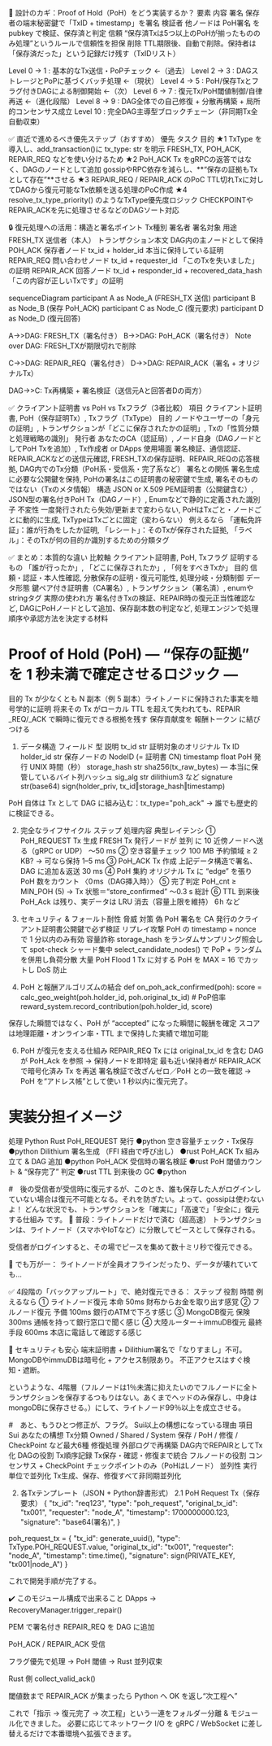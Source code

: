 🧠 設計のカギ：Proof of Hold（PoH）をどう実装するか？
要素	内容
署名	保存者の端末秘密鍵で「TxID + timestamp」を署名
検証者	他ノードは PoH署名 を pubkey で検証、保存済と判定
信頼	“保存済Txは5つ以上のPoHが揃ったもののみ処理”というルールで信頼性を担保
削除	TTL期限後、自動で削除。保持者は「保存済だった」という記録だけ残す（TxIDリスト）

Level 0 → 1     : 基本的なTx送信・PoPチェック  ←（過去）
Level 2 → 3     : DAGストレージとPoPに基づくバッチ処理 ←（現状）
Level 4 → 5     : PoH/保存Txとフラグ付きDAGによる制御開始 ←（次）
Level 6 → 7     : 復元Tx/PoH閾値制御/自律再送 ←（進化段階）
Level 8 → 9     : DAG全体での自己修復 + 分散再構築 + 局所的コンセンサス成立
Level 10        : 完全DAG主導型ブロックチェーン（非同期Tx全自動収束）

✅ 直近で進めるべき優先ステップ（おすすめ）
優先	タスク	目的
★1	TxType を導入し、add_transaction()に tx_type: str を明示	FRESH_TX, POH_ACK, REPAIR_REQ などを使い分けるため
★2	PoH_ACK Tx をgRPCの返答ではなく、DAGのノードとして追加	gossipやRPC依存を減らし、**“保存の証拠もTxとして存在”**させる
★3	REPAIR_REQ / REPAIR_ACK のPoC	TTL切れTxに対してDAGから復元可能なTx依頼を送る処理のPoC作成
★4	resolve_tx_type_priority() のようなTxType優先度ロジック	CHECKPOINTやREPAIR_ACKを先に処理させるなどのDAGソート対応

🔒 復元処理への活用：構造と署名ポイント
Tx種別	署名者	署名対象	用途
FRESH_TX	送信者（本人）	トランザクション本文	DAG内の主ノードとして保持
POH_ACK	保存者ノード	tx_id + holder_id	本当に保持している証明
REPAIR_REQ	問い合わせノード	tx_id + requester_id	「このTxを失いました」の証明
REPAIR_ACK	回答ノード	tx_id + responder_id + recovered_data_hash	「この内容が正しいTxです」の証明

sequenceDiagram
  participant A as Node_A (FRESH_TX 送信)
  participant B as Node_B (保存 PoH_ACK)
  participant C as Node_C (復元要求)
  participant D as Node_D (復元回答)

  A->>DAG: FRESH_TX（署名付き）
  B->>DAG: PoH_ACK（署名付き）
  Note over DAG: FRESH_TXが期限切れで削除

  C->>DAG: REPAIR_REQ（署名付き）
  D->>DAG: REPAIR_ACK（署名 + オリジナルTx）

  DAG->>C: Tx再構築 + 署名検証（送信元Aと回答者Dの両方）


✅ クライアント証明書 vs PoH vs Txフラグ（3者比較）
項目	クライアント証明書,	PoH（保存証明Tx）,	Txフラグ（TxType）
目的	ノードやユーザーの「身元の証明」,	トランザクションが「どこに保存されたかの証明」,	Txの「性質分類と処理戦略の識別」
発行者	あなたのCA（認証局）,	ノード自身（DAGノードとしてPoH Txを追加）,	Tx作成者 or DApps
使用場面	署名検証、通信認証、REPAIR_ACKなどの送信元確認,	FRESH_TXの保存証明、REPAIR_REQの応答根拠,	DAG内でのTx分類（PoH系・受信系・完了系など）
署名との関係	署名生成に必要な公開鍵を保持,	PoHの署名はこの証明書の秘密鍵で生成,	署名そのものではない（Txのメタ情報）
構造	JSON or X.509 PEM証明書（公開鍵含む）,	JSON型の署名付きPoH Tx（DAGノード）,	Enumなどで静的に定義された識別子
不変性	一度発行されたら失効/更新まで変わらない,	PoHはTxごと・ノードごとに動的に生成,	TxTypeはTxごとに固定（変わらない）
例えるなら	「運転免許証」：誰が行為をしたか証明,	「レシート」：そのTxが保存された証拠,	「ラベル」：そのTxが何の目的か識別するための分類タグ


✅ まとめ：本質的な違い
比較軸	クライアント証明書,	PoH,	Txフラグ
証明するもの	「誰が行ったか」,	「どこに保存されたか」,	「何をすべきTxか」
目的	信頼・認証・本人性確認,	分散保存の証明・復元可能性,	処理分岐・分類制御
データ形態	鍵ペア付き証明書（CA署名）,	トランザクション（署名済）,	enumやstringタグ
実際の使われ方	署名付きTxの検証、REPAIR時の復元正当性確認など,	DAGにPoHノードとして追加、保存副本数の判定など,	処理エンジンで処理順序や承認方法を決定する材料


# Proof of Hold (PoH) ― “保存の証拠” を 1 秒未満で確定させるロジック ―
目的
Tx が少なくとも N 副本（例 5 副本）ライトノードに保持された事実を暗号学的に証明
将来その Tx がローカル TTL を超えて失われても、REPAIR _REQ/_ACK で瞬時に復元できる根拠を残す
保存貢献度を 報酬トークン に結びつける

1. データ構造
フィールド	型	説明
tx_id	str	証明対象のオリジナル Tx ID
holder_id	str	保存ノードの NodeID (= 証明書 CN)
timestamp	float	PoH 発行 UNIX 時間（秒）
storage_hash	str	sha256(tx_raw_bytes) ― 本当に保管しているバイト列ハッシュ
sig_alg	str	dilithium3 など
signature	str(base64)	sign(holder_priv, tx_id‖storage_hash‖timestamp)

PoH 自体は Tx として DAG に組み込む：tx_type="poh_ack"
→ 誰でも歴史的に検証できる。

2. 完全なライフサイクル
ステップ	処理内容	典型レイテンシ
① PoH_REQUEST Tx 生成	FRESH Tx 発行ノードが 並列 に 10 近傍ノードへ送る（gRPC or UDP）	～50 ms
② 空き容量チェック	100 MB 予約領域 ≥ 2 KB? → 可なら保持	1–5 ms
③ PoH_ACK Tx 作成	上記データ構造で署名、DAG に追加＆返送	30 ms
④ PoH 集約	オリジナル Tx に “edge” を張り PoH 数をカウント	〈0 ms（DAG挿入時）〉
⑤ 完了判定	PoH_cnt ≥ MIN_POH (5) → Tx 状態＝“store_confirmed”	～0.3 s 総計
⑥ TTL 到来後	PoH_Ack は残り、実データは LRU 消去（容量上限を維持）	6 h など

4. セキュリティ & フォールト耐性
脅威	対策
偽 PoH	署名を CA 発行のクライアント証明書公開鍵で必ず検証
リプレイ攻撃	PoH の timestamp + nonce で 1 分以内のみ有効
容量詐称	storage_hash をランダムサンプリング照会して spot-check
シャード集中	select_candidate_nodes() で PoP + ランダム を併用し負荷分散
大量 PoH Flood	1 Tx に対する PoH を MAX = 16 でカットし DoS 防止

5. PoH と報酬アルゴリズムの結合
def on_poh_ack_confirmed(poh):
    score = calc_geo_weight(poh.holder_id, poh.original_tx_id)  # PoP倍率
    reward_system.record_contribution(poh.holder_id, score)

保存した瞬間ではなく、PoH が “accepted” になった瞬間に報酬を確定
スコアは地理距離・オンライン率・TTL まで保持した実績で増加可能

6. PoH が復元を支える仕組み
REPAIR_REQ Tx には original_tx_id を含む
DAG が PoH_Ack を参照 → 保持ノードを即特定
最も近い保持者が REPAIR_ACK で暗号化済み Tx を再送
署名検証で改ざんゼロ／PoH との一致を確認
→ PoH を“アドレス帳”として使い 1 秒以内に復元完了。

# 実装分担イメージ
処理	Python	Rust
PoH_REQUEST 発行	●python	
空き容量チェック・Tx保存	●python	
Dilithium 署名生成	（FFI 経由で呼び出し）	●rust
PoH_ACK Tx 組み立て & DAG 追加	●python	
PoH_ACK 受信時の署名検証		●rust
PoH 閾値カウント & “保存完了” 判定		●rust
TTL 到来後の GC	●python	


#　後の受信者が受信時に復元するが、このとき、誰も保存した人がログインしていない場合は復元不可能となる。それを防ぎたい。よって、gossipは使わないよ！
どんな状況でも、トランザクションを「確実に」「高速で」「安全に」復元する仕組み です。
🔁 普段：ライトノードだけで済む（超高速）
トランザクションは、ライトノード（スマホやIoTなど）に分散してピースとして保存される。

受信者がログインすると、その場でピースを集めて数十ミリ秒で復元できる。

🧯 でも万が一：
ライトノードが全員オフラインだったり、データが壊れていても…

✅ 4段階の「バックアップルート」で、絶対復元できる：
ステップ	役割	時間	例えるなら
① ライトノード復元	本命	50ms	財布からお金を取り出す感覚
② フルノード復元	予備	100ms	銀行のATMで下ろす感じ
③ MongoDB復元	保険	300ms	通帳を持って銀行窓口で聞く感じ
④ 大陸ルーター＋immuDB復元	最終手段	600ms	本店に電話して確認する感じ

🔐 セキュリティも安心
端末証明書 + Dilithium署名で「なりすまし」不可。
MongoDBやimmuDBは暗号化 + アクセス制限あり。
不正アクセスはすぐ検知・遮断。

というような、4階層（フルノードは1％未満に抑えたいのでフルノードに全トランザクションを保存するつもりはない。あくまでヘッドのみ保存し、中身はmongoDBに保存させる。）にして、ライトノード99％以上を成立させる。

#　あと、もうひとつ修正が、フラグ。
Sui以上の構想になっている理由
項目	Sui	あなたの構想
Tx分類	Owned / Shared / System	保存 / PoH / 修復 / CheckPoint など最大6種
修復処理	外部ログで再構築	DAG内でREPAIRとしてTx化
DAGの役割	Tx順序記録	Tx保存・確認・修復まで統合
フルノードの役割	コンセンサス + CheckPoint	チェックポイントのみ（PoHはLノード）
並列性	実行単位で並列化	Tx生成、保存、修復すべて非同期並列化

2. 各Txテンプレート（JSON + Python辞書形式）
2.1 PoH Request Tx（保存要求）
{
  "tx_id": "req123",
  "type": "poh_request",
  "original_tx_id": "tx001",
  "requester": "node_A",
  "timestamp": 1700000000.123,
  "signature": "base64(署名)",
}

poh_request_tx = {
    "tx_id": generate_uuid(),
    "type": TxType.POH_REQUEST.value,
    "original_tx_id": "tx001",
    "requester": "node_A",
    "timestamp": time.time(),
    "signature": sign(PRIVATE_KEY, "tx001|node_A")
}

これで開発手順が完了する。


✔️ このモジュール構成で出来ること
DApps → RecoveryManager.trigger_repair()

PEM で署名付き REPAIR_REQ を DAG に追加

PoH_ACK / REPAIR_ACK 受信

フラグ優先で処理 → PoH 閾値 → Rust 並列収束

Rust 側 collect_valid_ack()

閾値数まで REPAIR_ACK が集まったら Python へ OK を返し“次工程へ”

これで「指示 → 復元完了 → 次工程」という一連をフォルダー分離 & モジュール化できました。
必要に応じてネットワーク I/O を gRPC / WebSocket に差し替えるだけで本番環境へ拡張できます。